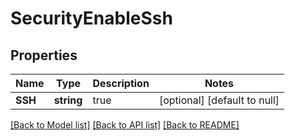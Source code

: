 # SecurityEnableSsh

## Properties
Name | Type | Description | Notes
------------ | ------------- | ------------- | -------------
**SSH** | **string** | true | [optional] [default to null]

[[Back to Model list]](../README.md#documentation-for-models) [[Back to API list]](../README.md#documentation-for-api-endpoints) [[Back to README]](../README.md)


